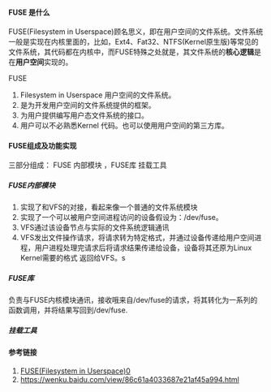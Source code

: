 

```

```



#### FUSE 是什么

FUSE(Filesystem in Userspace)顾名思义，即在用户空间的文件系统。文件系统一般是实现在内核里面的，比如，Ext4、Fat32、NTFS(Kernel原生版)等常见的文件系统，其代码都在内核中，而FUSE特殊之处就是，其文件系统的**核心逻辑**是在**用户空间**实现的。

FUSE

1.  Filesystem in Userspace 用户空间的文件系统。
2. 是为开发用户空间的文件系统提供的框架。
3. 为用户提供编写用户态文件系统的接口。
4. 用户可以不必熟悉Kernel 代码。也可以使用用户空间的第三方库。

#### FUSE组成及功能实现

三部分组成： FUSE 内部模块 ，FUSE库 挂载工具

##### FUSE内部模块

1. 实现了和VFS的对接，看起来像一个普通的文件系统模块
2. 实现了一个可以被用户空间进程访问的设备假设为：/dev/fuse。
3. VFS通过该设备节点与实际的文件系统逻辑通讯
4. VFS发出文件操作请求，将请求转为特定格式，并通过设备传递给用户空间进程，用户进程处理完请求后将请求结果传递给设备，设备将其还原为Linux Kernel需要的格式 返回给VFS。s

##### FUSE库

负责与FUSE内核模块通讯，接收哦来自/dev/fuse的请求，将其转化为一系列的函数调用，并将结果写回到/dev/fuse.



##### 挂载工具







#### 参考链接

1. [FUSE(Filesystem in Userspace)0](https://www.jianshu.com/p/c2b77d0bbc43)
2. https://wenku.baidu.com/view/86c61a4033687e21af45a994.html